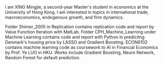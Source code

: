 I am XING Mingjie, a second-year Master's student in economics at the University of Hong Kong. I am interested in topics in international trade, macroeconomics, endogenous growth, and firm dynamics. 

Folder Shimer_2005 in Replication contains replication code and report by Value Function Iteration with MatLab. Folder CPH_Machine_Learning under Machine Learning contains code and report with Python in predicitng Denmark's housing price by LASSO and Gradient Boosting. ECON6102 contains machine learning code as coursework to AI in Financial Economics by Prof. Ye LUO in HKU. Works include Gradient Boosting, Neuro Network, Random Forest for default prediction.
